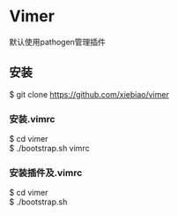 Vimer
===========

  默认使用pathogen管理插件

## 安装

  $ git clone https://github.com/xiebiao/vimer  

### 安装.vimrc

  $ cd vimer  
  $ ./bootstrap.sh vimrc

### 安装插件及.vimrc

  $ cd vimer  
  $ ./bootstrap.sh


